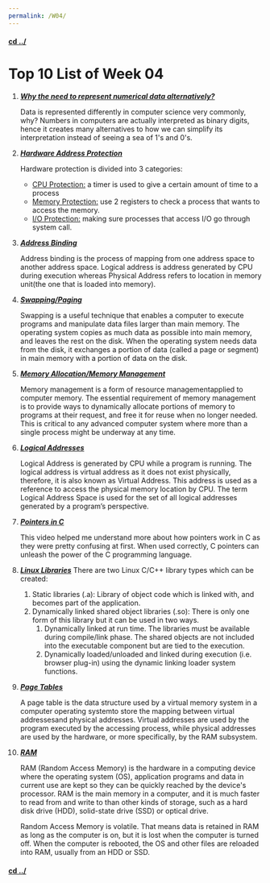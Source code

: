 ```yaml
---
permalink: /W04/
---
```


#### [cd ../](../)

# Top 10 List of Week 04

1. ***[Why the need to represent numerical data alternatively?](https://enacademic.com/dic.nsf/enwiki/11569998)***

   Data is represented differently in computer science very commonly, why? Numbers in computers are actually interpreted as binary digits, hence it creates many alternatives to how we can simplify its interpretation instead of seeing a sea of 1's and 0's.
   
2. ***[Hardware Address Protection](https://www.geeksforgeeks.org/hardware-protection-and-type-of-hardware-protection/)***

   Hardware protection is divided into 3 categories:

   - <u>CPU Protection:</u> a timer is used to give a certain amount of time to a process
   - <u>Memory Protection:</u> use 2 registers to check a process that wants to access the memory.
   - <u>I/O Protection:</u> making sure processes that access I/O go through system call.

3. ***[Address Binding](https://www.geeksforgeeks.org/mapping-virtual-addresses-to-physical-addresses/)***

   Address binding is the process of mapping from one address space to another address space. Logical address is address generated by CPU during execution whereas Physical Address refers to location in memory unit(the one that is loaded into memory).

4. ***[Swapping/Paging](https://www.webopedia.com/TERM/S/swap.html)***

   Swapping is a useful technique that enables a computer to execute programs and manipulate data files larger than main memory. The operating system copies as much data as possible into main memory, and leaves the rest on the disk. When the operating system needs data from the disk, it exchanges a portion of data (called a page or segment) in main memory with a portion of data on the disk.

5. ***[Memory Allocation/Memory Management](https://en.wikipedia.org/wiki/Memory_management)***

   Memory management is a form of resource managementapplied to computer memory. The essential requirement of memory management is to provide ways to dynamically allocate portions of memory to programs at their request, and free it for reuse when no longer needed. This is critical to any advanced computer system where more than a single process might be underway at any time.

6. ***[Logical Addresses](https://www.geeksforgeeks.org/logical-and-physical-address-in-operating-system/)***

   Logical Address is generated by CPU while a program is running. The logical address is virtual address as it does not exist physically, therefore, it is also known as Virtual Address. This address is used as a reference to access the physical memory location by CPU. The term Logical Address Space is used for the set of all logical addresses generated by a program’s perspective.

7. ***[Pointers in C](https://www.youtube.com/watch?v=mw1qsMieK5c)***

   This video helped me understand more about how pointers work in C as they were pretty confusing at first. When used correctly, C pointers can unleash the power of the C programming language.

8. ***[Linux Libraries](http://www.yolinux.com/TUTORIALS/LibraryArchives-StaticAndDynamic.html)***
   There are two Linux C/C++ library types which can be created:

   1. Static libraries (.a): Library of object code which is linked with, and becomes part of the application.
   2. Dynamically linked shared object libraries (.so): There is only one form of this library but it can be used in two ways.
      1. Dynamically linked at run time. The libraries must be available during compile/link phase. The shared objects are not included into the executable component but are tied to the execution. 
      2. Dynamically loaded/unloaded and linked during execution (i.e. browser plug-in) using the dynamic linking loader system functions.

9. ***[Page Tables](https://en.wikipedia.org/wiki/Page_table)***

   A page table is the data structure used by a virtual memory system in a computer operating systemto store the mapping between virtual addressesand physical addresses. Virtual addresses are used by the program executed by the accessing process, while physical addresses are used by the hardware, or more specifically, by the RAM subsystem.

10. ***[RAM](https://searchstorage.techtarget.com/definition/RAM-random-access-memory)***

    RAM (Random Access Memory) is the hardware in a computing device where the operating system (OS), application programs and data in current use are kept so they can be quickly reached by the device's processor. RAM is the main memory in a computer, and it is much faster to read from and write to than other kinds of storage, such as a hard disk drive (HDD), solid-state drive (SSD) or optical drive.

    Random Access Memory is volatile. That means data is retained in RAM as long as the computer is on, but it is lost when the computer is turned off. When the computer is rebooted, the OS and other files are reloaded into RAM, usually from an HDD or SSD.

    


#### [cd ../](../)

